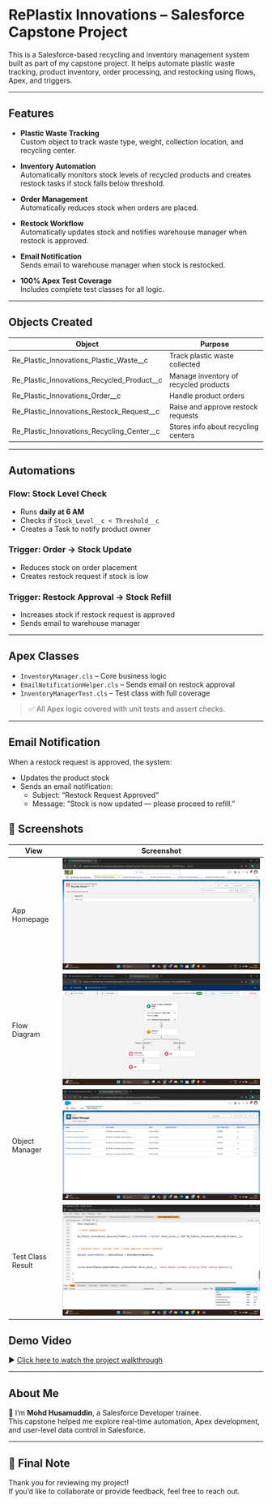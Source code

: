 # RePlastix Innovations – Salesforce Capstone Project

This is a Salesforce-based recycling and inventory management system built as part of my capstone project. It helps automate plastic waste tracking, product inventory, order processing, and restocking using flows, Apex, and triggers.

---

## Features

- **Plastic Waste Tracking**  
  Custom object to track waste type, weight, collection location, and recycling center.

- **Inventory Automation**  
  Automatically monitors stock levels of recycled products and creates restock tasks if stock falls below threshold.

- **Order Management**  
  Automatically reduces stock when orders are placed.

- **Restock Workflow**  
  Automatically updates stock and notifies warehouse manager when restock is approved.

- **Email Notification**  
  Sends email to warehouse manager when stock is restocked.

- **100% Apex Test Coverage**  
  Includes complete test classes for all logic.

---

## Objects Created

| Object | Purpose |
|--------|---------|
| Re_Plastic_Innovations_Plastic_Waste__c | Track plastic waste collected |
| Re_Plastic_Innovations_Recycled_Product__c | Manage inventory of recycled products |
| Re_Plastic_Innovations_Order__c | Handle product orders |
| Re_Plastic_Innovations_Restock_Request__c | Raise and approve restock requests |
| Re_Plastic_Innovations_Recycling_Center__c | Stores info about recycling centers |

---

## Automations

### Flow: Stock Level Check  
- Runs **daily at 6 AM**  
- Checks if `Stock_Level__c < Threshold__c`  
- Creates a Task to notify product owner

### Trigger: Order → Stock Update  
- Reduces stock on order placement  
- Creates restock request if stock is low

### Trigger: Restock Approval → Stock Refill  
- Increases stock if restock request is approved  
- Sends email to warehouse manager

---

## Apex Classes

- `InventoryManager.cls` – Core business logic
- `EmailNotificationHelper.cls` – Sends email on restock approval
- `InventoryManagerTest.cls` – Test class with full coverage

> ✅ All Apex logic covered with unit tests and assert checks.

---

## Email Notification

When a restock request is approved, the system:
- Updates the product stock
- Sends an email notification:
  - Subject: “Restock Request Approved”
  - Message: “Stock is now updated — please proceed to refill.”

## 📸 Screenshots

| View              | Screenshot                                 |
|-------------------|--------------------------------------------|
| App Homepage      | ![](ScreenShots/Homepage.png)              |
| Flow Diagram      | ![](ScreenShots/Flows.png)                 |
| Object Manager    | ![](ScreenShots/Objectmanger.png)         |
| Test Class Result | ![](ScreenShots/Testclass.png)       |


## Demo Video

▶️ [Click here to watch the project walkthrough](https://drive.google.com/drive/folders/1xJ2CB60_OLxKVRr1h-_zfgUA_sYilu99)

---

## About Me

👋 I’m **Mohd Husamuddin**, a Salesforce Developer trainee.  
This capstone helped me explore real-time automation, Apex development, and user-level data control in Salesforce.

---

## 🏁 Final Note

Thank you for reviewing my project!  
If you’d like to collaborate or provide feedback, feel free to reach out.

